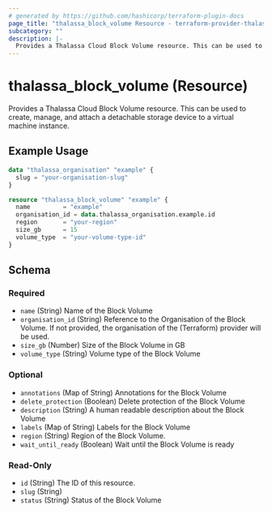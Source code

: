 ```yaml
---
# generated by https://github.com/hashicorp/terraform-plugin-docs
page_title: "thalassa_block_volume Resource - terraform-provider-thalassa"
subcategory: ""
description: |-
  Provides a Thalassa Cloud Block Volume resource. This can be used to create, manage, and attach a detachable storage device to a virtual machine instance.
---
```


# thalassa_block_volume (Resource)

Provides a Thalassa Cloud Block Volume resource. This can be used to create, manage, and attach a detachable storage device to a virtual machine instance.

## Example Usage

```terraform
data "thalassa_organisation" "example" {
  slug = "your-organisation-slug"
}

resource "thalassa_block_volume" "example" {
  name         = "example"
  organisation_id = data.thalassa_organisation.example.id
  region       = "your-region"
  size_gb      = 15
  volume_type  = "your-volume-type-id"
}
```

<!-- schema generated by tfplugindocs -->
## Schema

### Required

- `name` (String) Name of the Block Volume
- `organisation_id` (String) Reference to the Organisation of the Block Volume. If not provided, the organisation of the (Terraform) provider will be used.
- `size_gb` (Number) Size of the Block Volume in GB
- `volume_type` (String) Volume type of the Block Volume

### Optional

- `annotations` (Map of String) Annotations for the Block Volume
- `delete_protection` (Boolean) Delete protection of the Block Volume
- `description` (String) A human readable description about the Block Volume
- `labels` (Map of String) Labels for the Block Volume
- `region` (String) Region of the Block Volume.
- `wait_until_ready` (Boolean) Wait until the Block Volume is ready

### Read-Only

- `id` (String) The ID of this resource.
- `slug` (String)
- `status` (String) Status of the Block Volume
